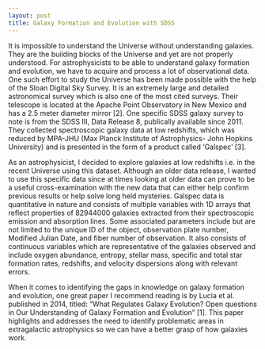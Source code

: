```yaml
---
layout: post
title: Galaxy Formation and Evolution with SDSS 
---
```


It is impossible to understand the Universe without understanding galaxies. They are the building blocks of the Universe and yet are not properly understood. For astrophysicists to be able to understand galaxy formation and evolution, we have to acquire and process a lot of observational data. One such effort to study the Universe has been made possible with the help of the Sloan Digital Sky Survey. It is an extremely large and detailed astronomical survey which is also one of the most cited surveys. Their telescope is located at the Apache Point Observatory in New Mexico and has a 2.5 meter diameter mirror [2]. One specific SDSS galaxy survey to note is from the SDSS III, Data Release 8, publically available since 2011. They collected spectroscopic galaxy data at low redshifts, which was reduced by MPA-JHU (Max Planck Institute of Astrophysics- John Hopkins University) and is presented in the form of a product called ‘Galspec’ [3].

As an astrophysicist, I decided to explore galaxies at low redshifts i.e. in the recent Universe using this dataset. Although an older data release, I wanted to use this specific data since at times looking at older data can prove to be a useful cross-examination with the new data that can either help confirm previous results or help solve long held mysteries. Galspec data is quantitative in nature and consists of multiple variables with 1D arrays that reflect properties of 82944000 galaxies extracted from their spectroscopic emission and absorption lines. Some associated parameters include but are not limited to the unique ID of the object, observation plate number, Modified Julian Date, and fiber number of observation. It also consists of continuous variables which are representative of the galaxies observed and include oxygen abundance, entropy, stellar mass, specific and total star formation rates, redshifts, and velocity dispersions along with relevant errors. 

When it comes to identifying the gaps in knowledge on galaxy formation and evolution, one great paper I recommend reading is by Lucia et al. published in 2014, titled: “What Regulates Galaxy Evolution? Open questions in Our Understanding of Galaxy Formation and Evolution” [1]. This paper highlights and addresses the need to identify problematic areas in extragalactic astrophysics so we can have a better grasp of how galaxies work. 



